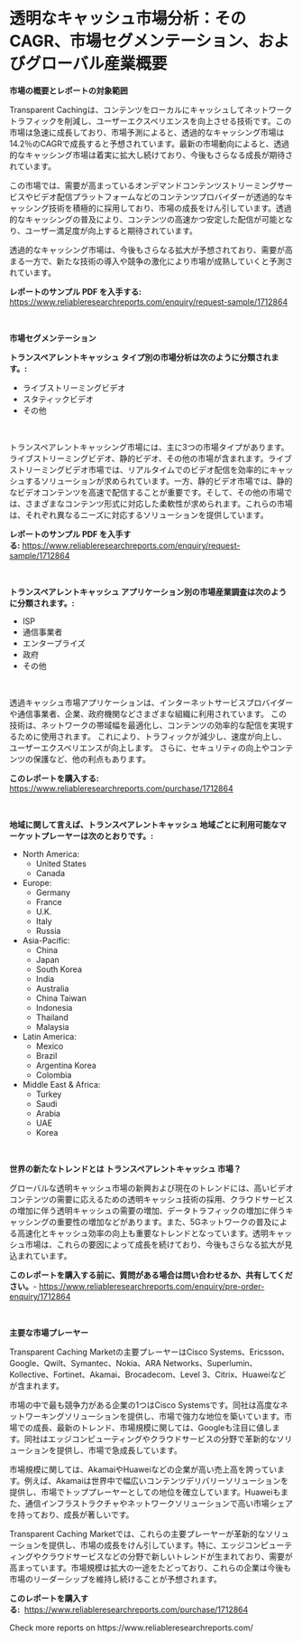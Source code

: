 <p><h1>透明なキャッシュ市場分析：そのCAGR、市場セグメンテーション、およびグローバル産業概要</h1></p><p><strong>市場の概要とレポートの対象範囲</strong></p>
<p><p>Transparent Cachingは、コンテンツをローカルにキャッシュしてネットワークトラフィックを削減し、ユーザーエクスペリエンスを向上させる技術です。この市場は急速に成長しており、市場予測によると、透過的なキャッシング市場は14.2％のCAGRで成長すると予想されています。最新の市場動向によると、透過的なキャッシング市場は着実に拡大し続けており、今後もさらなる成長が期待されています。</p><p>この市場では、需要が高まっているオンデマンドコンテンツストリーミングサービスやビデオ配信プラットフォームなどのコンテンツプロバイダーが透過的なキャッシング技術を積極的に採用しており、市場の成長をけん引しています。透過的なキャッシングの普及により、コンテンツの高速かつ安定した配信が可能となり、ユーザー満足度が向上すると期待されています。</p><p>透過的なキャッシング市場は、今後もさらなる拡大が予想されており、需要が高まる一方で、新たな技術の導入や競争の激化により市場が成熟していくと予測されています。</p></p>
<p><strong>レポートのサンプル PDF を入手する:</strong> <a href="https://www.reliableresearchreports.com/enquiry/request-sample/1712864">https://www.reliableresearchreports.com/enquiry/request-sample/1712864</a></p>
<p>&nbsp;</p>
<p><strong>市場セグメンテーション</strong></p>
<p><strong>トランスペアレントキャッシュ タイプ別の市場分析は次のように分類されます。:</strong></p>
<p><ul><li>ライブストリーミングビデオ</li><li>スタティックビデオ</li><li>その他</li></ul></p>
<p>&nbsp;</p>
<p><p>トランスペアレントキャッシング市場には、主に3つの市場タイプがあります。ライブストリーミングビデオ、静的ビデオ、その他の市場が含まれます。ライブストリーミングビデオ市場では、リアルタイムでのビデオ配信を効率的にキャッシュするソリューションが求められています。一方、静的ビデオ市場では、静的なビデオコンテンツを高速で配信することが重要です。そして、その他の市場では、さまざまなコンテンツ形式に対応した柔軟性が求められます。これらの市場は、それぞれ異なるニーズに対応するソリューションを提供しています。</p></p>
<p><strong>レポートのサンプル PDF を入手する:</strong>&nbsp;<a href="https://www.reliableresearchreports.com/enquiry/request-sample/1712864">https://www.reliableresearchreports.com/enquiry/request-sample/1712864</a></p>
<p>&nbsp;</p>
<p><strong> トランスペアレントキャッシュ アプリケーション別の市場産業調査は次のように分類されます。:</strong></p>
<p><ul><li>ISP</li><li>通信事業者</li><li>エンタープライズ</li><li>政府</li><li>その他</li></ul></p>
<p>&nbsp;</p>
<p><p>透過キャッシュ市場アプリケーションは、インターネットサービスプロバイダーや通信事業者、企業、政府機関などさまざまな組織に利用されています。 この技術は、ネットワークの帯域幅を最適化し、コンテンツの効率的な配信を実現するために使用されます。 これにより、トラフィックが減少し、速度が向上し、ユーザーエクスペリエンスが向上します。 さらに、セキュリティの向上やコンテンツの保護など、他の利点もあります。</p></p>
<p><strong>このレポートを購入する:</strong>&nbsp; <a href="https://www.reliableresearchreports.com/purchase/1712864">https://www.reliableresearchreports.com/purchase/1712864</a></p>
<p>&nbsp;</p>
<p><strong>地域に関して言えば、トランスペアレントキャッシュ 地域ごとに利用可能なマーケットプレーヤーは次のとおりです。:</strong></p>
<p><ul>
    <li>
        North America:
        <ul>
            <li>United States</li>
            <li>Canada</li>
        </ul>
    </li>
    <li>
        Europe:
        <ul>
            <li>Germany</li>
            <li>France</li>
            <li>U.K.</li>
            <li>Italy</li>
            <li>Russia</li>
        </ul>
    </li>
    <li>
        Asia-Pacific:
        <ul>
            <li>China</li>
            <li>Japan</li>
            <li>South Korea</li>
            <li>India</li>
            <li>Australia</li>
            <li>China Taiwan</li>
            <li>Indonesia</li>
            <li>Thailand</li>
            <li>Malaysia</li>
        </ul>
    </li>
    <li>
        Latin America:
        <ul>
            <li>Mexico</li>
            <li>Brazil</li>
            <li>Argentina Korea</li>
            <li>Colombia</li>
        </ul>
    </li>
    <li>
        Middle East & Africa:
        <ul>
            <li>Turkey</li>
            <li>Saudi</li>
            <li>Arabia</li>
            <li>UAE</li>
            <li>Korea</li>
        </ul>
    </li>
    </ul></p>
<p>&nbsp;</p>
<p><strong>世界の新たなトレンドとは トランスペアレントキャッシュ 市場？</strong></p>
<p><p>グローバルな透明キャッシュ市場の新興および現在のトレンドには、高いビデオコンテンツの需要に応えるための透明キャッシュ技術の採用、クラウドサービスの増加に伴う透明キャッシュの需要の増加、データトラフィックの増加に伴うキャッシングの重要性の増加などがあります。また、5Gネットワークの普及による高速化とキャッシュ効率の向上も重要なトレンドとなっています。透明キャッシュ市場は、これらの要因によって成長を続けており、今後もさらなる拡大が見込まれています。</p></p>
<p><strong>このレポートを購入する前に、質問がある場合は問い合わせるか、共有してください。</strong>- <a href="https://www.reliableresearchreports.com/enquiry/pre-order-enquiry/1712864">https://www.reliableresearchreports.com/enquiry/pre-order-enquiry/1712864</a></p>
<p>&nbsp;</p>
<p><strong>主要な市場プレーヤー</strong></p>
<p><p>Transparent Caching Marketの主要プレーヤーはCisco Systems、Ericsson、Google、Qwilt、Symantec、Nokia、ARA Networks、Superlumin、Kollective、Fortinet、Akamai、Brocadecom、Level 3、Citrix、Huaweiなどが含まれます。</p><p>市場の中で最も競争力がある企業の1つはCisco Systemsです。同社は高度なネットワーキングソリューションを提供し、市場で強力な地位を築いています。市場での成長、最新のトレンド、市場規模に関しては、Googleも注目に値します。同社はエッジコンピューティングやクラウドサービスの分野で革新的なソリューションを提供し、市場で急成長しています。</p><p>市場規模に関しては、AkamaiやHuaweiなどの企業が高い売上高を誇っています。例えば、Akamaiは世界中で幅広いコンテンツデリバリーソリューションを提供し、市場でトッププレーヤーとしての地位を確立しています。Huaweiもまた、通信インフラストラクチャやネットワークソリューションで高い市場シェアを持っており、成長が著しいです。</p><p>Transparent Caching Marketでは、これらの主要プレーヤーが革新的なソリューションを提供し、市場の成長をけん引しています。特に、エッジコンピューティングやクラウドサービスなどの分野で新しいトレンドが生まれており、需要が高まっています。市場規模は拡大の一途をたどっており、これらの企業は今後も市場のリーダーシップを維持し続けることが予想されます。</p></p>
<p><strong>このレポートを購入する:</strong>&nbsp;&nbsp;<a href="https://www.reliableresearchreports.com/purchase/1712864">https://www.reliableresearchreports.com/purchase/1712864</a></p>
<p>Check more reports on https://www.reliableresearchreports.com/</p>
